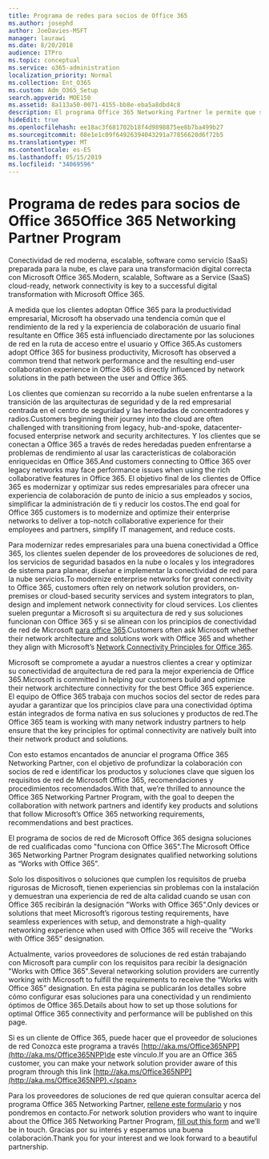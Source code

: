 ```yaml
---
title: Programa de redes para socios de Office 365
ms.author: josephd
author: JoeDavies-MSFT
manager: laurawi
ms.date: 8/20/2018
audience: ITPro
ms.topic: conceptual
ms.service: o365-administration
localization_priority: Normal
ms.collection: Ent_O365
ms.custom: Adm_O365_Setup
search.appverid: MOE150
ms.assetid: 8a113a50-0071-4155-bb8e-eba5a8dbd4c8
description: El programa Office 365 Networking Partner le permite que su dispositivo se certifique como si trabajara con Office 365.
hideEdit: true
ms.openlocfilehash: ee18ac3f681702b18f4d9898875ee8b7ba499b27
ms.sourcegitcommit: 08e1e1c09f64926394043291a77856620d6f72b5
ms.translationtype: MT
ms.contentlocale: es-ES
ms.lasthandoff: 05/15/2019
ms.locfileid: "34069596"
---
```

# <a name="office-365-networking-partner-program"></a><span data-ttu-id="ab13c-103">Programa de redes para socios de Office 365</span><span class="sxs-lookup"><span data-stu-id="ab13c-103">Office 365 Networking Partner Program</span></span>

<span data-ttu-id="ab13c-104">Conectividad de red moderna, escalable, software como servicio (SaaS) preparada para la nube, es clave para una transformación digital correcta con Microsoft Office 365.</span><span class="sxs-lookup"><span data-stu-id="ab13c-104">Modern, scalable, Software as a Service (SaaS) cloud-ready, network connectivity is key to a successful digital transformation with Microsoft Office 365.</span></span>  

<span data-ttu-id="ab13c-105">A medida que los clientes adoptan Office 365 para la productividad empresarial, Microsoft ha observado una tendencia común que el rendimiento de la red y la experiencia de colaboración de usuario final resultante en Office 365 está influenciado directamente por las soluciones de red en la ruta de acceso entre el usuario y Office 365.</span><span class="sxs-lookup"><span data-stu-id="ab13c-105">As customers adopt Office 365 for business productivity, Microsoft has observed a common trend that network performance and the resulting end-user collaboration experience in Office 365 is directly influenced by network solutions in the path between the user and Office 365.</span></span>  

<span data-ttu-id="ab13c-106">Los clientes que comienzan su recorrido a la nube suelen enfrentarse a la transición de las arquitecturas de seguridad y de la red empresarial centrada en el centro de seguridad y las heredadas de concentradores y radios.</span><span class="sxs-lookup"><span data-stu-id="ab13c-106">Customers beginning their journey into the cloud are often challenged with transitioning from legacy, hub-and-spoke, datacenter-focused enterprise network and security architectures.</span></span> <span data-ttu-id="ab13c-107">Y los clientes que se conectan a Office 365 a través de redes heredadas pueden enfrentarse a problemas de rendimiento al usar las características de colaboración enriquecidas en Office 365.</span><span class="sxs-lookup"><span data-stu-id="ab13c-107">And customers connecting to Office 365 over legacy networks may face performance issues when using the rich collaborative features in Office 365.</span></span> <span data-ttu-id="ab13c-108">El objetivo final de los clientes de Office 365 es modernizar y optimizar sus redes empresariales para ofrecer una experiencia de colaboración de punto de inicio a sus empleados y socios, simplificar la administración de ti y reducir los costos.</span><span class="sxs-lookup"><span data-stu-id="ab13c-108">The end goal for Office 365 customers is to modernize and optimize their enterprise networks to deliver a top-notch collaborative experience for their employees and partners, simplify IT management, and reduce costs.</span></span> 

<span data-ttu-id="ab13c-109">Para modernizar redes empresariales para una buena conectividad a Office 365, los clientes suelen depender de los proveedores de soluciones de red, los servicios de seguridad basados en la nube o locales y los integradores de sistema para planear, diseñar e implementar la conectividad de red para la nube servicios.</span><span class="sxs-lookup"><span data-stu-id="ab13c-109">To modernize enterprise networks for great connectivity to Office 365, customers often rely on network solution providers, on-premises or cloud-based security services and system integrators to plan, design and implement network connectivity for cloud services.</span></span> <span data-ttu-id="ab13c-110">Los clientes suelen preguntar a Microsoft si su arquitectura de red y sus soluciones funcionan con Office 365 y si se alinean con los principios de conectividad de red de Microsoft [para office 365](http://aka.ms/PNC).</span><span class="sxs-lookup"><span data-stu-id="ab13c-110">Customers often ask Microsoft whether their network architecture and solutions work with Office 365 and whether they align with Microsoft’s [Network Connectivity Principles for Office 365](http://aka.ms/PNC).</span></span>  

<span data-ttu-id="ab13c-111">Microsoft se compromete a ayudar a nuestros clientes a crear y optimizar su conectividad de arquitectura de red para la mejor experiencia de Office 365.</span><span class="sxs-lookup"><span data-stu-id="ab13c-111">Microsoft is committed in helping our customers build and optimize their network architecture connectivity for the best Office 365 experience.</span></span> <span data-ttu-id="ab13c-112">El equipo de Office 365 trabaja con muchos socios del sector de redes para ayudar a garantizar que los principios clave para una conectividad óptima están integrados de forma nativa en sus soluciones y productos de red.</span><span class="sxs-lookup"><span data-stu-id="ab13c-112">The Office 365 team is working with many network industry partners to help ensure that the key principles for optimal connectivity are natively built into their network product and solutions.</span></span> 

<span data-ttu-id="ab13c-113">Con esto estamos encantados de anunciar el programa Office 365 Networking Partner, con el objetivo de profundizar la colaboración con socios de red e identificar los productos y soluciones clave que siguen los requisitos de red de Microsoft Office 365, recomendaciones y procedimientos recomendados.</span><span class="sxs-lookup"><span data-stu-id="ab13c-113">With that, we’re thrilled to announce the Office 365 Networking Partner Program, with the goal to deepen the collaboration with network partners and identify key products and solutions that follow Microsoft’s Office 365 networking requirements, recommendations and best practices.</span></span> 

<span data-ttu-id="ab13c-114">El programa de socios de red de Microsoft Office 365 designa soluciones de red cualificadas como "funciona con Office 365".</span><span class="sxs-lookup"><span data-stu-id="ab13c-114">The Microsoft Office 365 Networking Partner Program designates qualified networking solutions as “Works with Office 365”.</span></span>  

<span data-ttu-id="ab13c-115">Solo los dispositivos o soluciones que cumplen los requisitos de prueba rigurosas de Microsoft, tienen experiencias sin problemas con la instalación y demuestran una experiencia de red de alta calidad cuando se usan con Office 365 recibirán la designación "Works with Office 365".</span><span class="sxs-lookup"><span data-stu-id="ab13c-115">Only devices or solutions that meet Microsoft’s rigorous testing requirements, have seamless experiences with setup, and demonstrate a high-quality networking experience when used with Office 365 will receive the “Works with Office 365” designation.</span></span>  

<span data-ttu-id="ab13c-116">Actualmente, varios proveedores de soluciones de red están trabajando con Microsoft para cumplir con los requisitos para recibir la designación "Works with Office 365".</span><span class="sxs-lookup"><span data-stu-id="ab13c-116">Several networking solution providers are currently working with Microsoft to fulfill the requirements to receive the “Works with Office 365” designation.</span></span> <span data-ttu-id="ab13c-117">En esta página se publicarán los detalles sobre cómo configurar esas soluciones para una conectividad y un rendimiento óptimos de Office 365.</span><span class="sxs-lookup"><span data-stu-id="ab13c-117">Details about how to set up those solutions for optimal Office 365 connectivity and performance will be published on this page.</span></span>  

<span data-ttu-id="ab13c-118">Si es un cliente de Office 365, puede hacer que el proveedor de soluciones de red Conozca este programa a través [http://aka.ms/Office365NPP](http://aka.ms/Office365NPP)de este vínculo.</span><span class="sxs-lookup"><span data-stu-id="ab13c-118">If you are an Office 365 customer, you can make your network solution provider aware of this program through this link [http://aka.ms/Office365NPP](http://aka.ms/Office365NPP).</span></span>

<span data-ttu-id="ab13c-119">Para los proveedores de soluciones de red que quieran consultar acerca del programa Office 365 Networking Partner, [rellene este formulario](https://forms.office.com/Pages/ResponsePage.aspx?id=v4j5cvGGr0GRqy180BHbRyOZxByRF1dLgv7k6ye5z8pUMTNCVTYyVk9GNEYzWjFOVkI1SzdJNUkyWi4u) y nos pondremos en contacto.</span><span class="sxs-lookup"><span data-stu-id="ab13c-119">For network solution providers who want to inquire about the Office 365 Networking Partner Program, [fill out this form](https://forms.office.com/Pages/ResponsePage.aspx?id=v4j5cvGGr0GRqy180BHbRyOZxByRF1dLgv7k6ye5z8pUMTNCVTYyVk9GNEYzWjFOVkI1SzdJNUkyWi4u) and we’ll be in touch.</span></span> <span data-ttu-id="ab13c-120">Gracias por su interés y esperamos una buena colaboración.</span><span class="sxs-lookup"><span data-stu-id="ab13c-120">Thank you for your interest and we look forward to a beautiful partnership.</span></span> 

